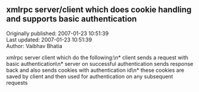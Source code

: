 ## xmlrpc server/client which does cookie handling and supports basic authentication  
Originally published: 2007-01-23 10:51:39  
Last updated: 2007-01-23 10:51:39  
Author: Vaibhav Bhatia  
  
xmlrpc server client which do the following:\n* client sends a request with basic authentication\n* server on successful authentication sends response back and also sends cookies with authentication id\n* these cookies are saved by client and then used for authentication on any subsequent requests